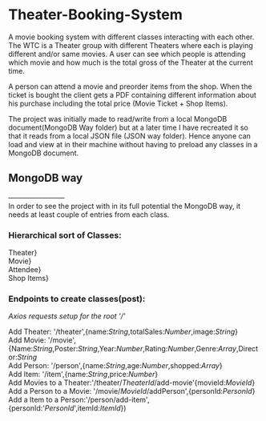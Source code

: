 # Theater-Booking-System

A movie booking system with different classes interacting with each other. 
The WTC is a Theater group with different Theaters where each is playing different and/or same movies. A user can see which people is attending which movie and how much is the total gross of the Theater at the current time. 

A person can attend a movie and preorder items from the shop. When the ticket is bought the client gets a PDF containing different information about his purchase including the total price (Movie Ticket + Shop Items). 

The project was initially made to read/write from a local MongoDB document(MongoDB Way folder) but at a later time I have recreated it so that it reads from a local JSON file (JSON way folder). Hence anyone can load and view at in their machine without having to preload any classes in a MongoDB document.


## MongoDB way  <br />
————————<br />
In order to see the project with in its full potential the MongoDB way, it needs at least couple of entries from each class. 

### Hierarchical sort of Classes:

Theater}<br />
Movie}<br />
Attendee}<br />
Shop Items}<br />

### Endpoints to create classes(post):
*Axios requests setup for the root '/'*

Add Theater:  '/theater',{name:*String*,totalSales:*Number*,image:*String*}<br />
Add Movie:  '/movie',{Name:*String*,Poster:*String*,Year:*Number*,Rating:*Number*,Genre:*Array*,Director:*String*<br />
Add Person:  '/person',{name:*String*,age:*Number*,shopped:*Array*}<br />
Add Item:  '/item',{name:*String*,price:*Number*}<br />
Add Movies to a Theater:'/theater/*TheaterId*/add-movie'{movieId:*MovieId*}<br />
Add a Person to a Movie: '/movie/*MovieId*/addPerson',{personId:*PersonId*}<br />
Add a Item to a Person:'/person/add-item',{personId:'*PersonId*',itemId:*ItemId*})
